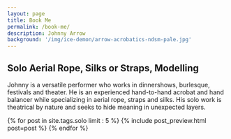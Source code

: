 ```yaml
---
layout: page
title: Book Me
permalink: /book-me/
description: Johnny Arrow
background: '/img/ice-demon/arrow-acrobatics-ndsm-pale.jpg'
---
```


## Solo Aerial Rope, Silks or Straps, Modelling
Johnny is a versatile performer who works in dinnershows, burlesque, festivals and theater. He is an experienced hand-to-hand acrobat and
hand balancer while specializing in aerial rope, straps and silks. His solo work is theatrical by nature and seeks to hide
meaning in unexpected layers.

{% for post in site.tags.solo limit : 5 %}
  {% include post_preview.html post=post %}
{% endfor %}
